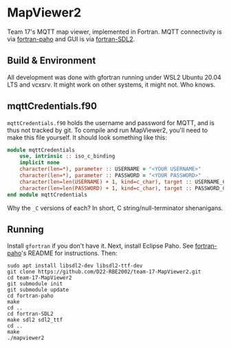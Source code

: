 # MapViewer2
Team 17's MQTT map viewer, implemented in Fortran. MQTT connectivity is via [fortran-paho](https://github.com/interkosmos/fortran-paho) and GUI is via [fortran-SDL2](https://github.com/interkosmos/fortran-sdl2).

## Build & Environment
All development was done with gfortran running under WSL2 Ubuntu 20.04 LTS and vcxsrv. It might work on other systems, it might not. Who knows.

## mqttCredentials.f90
`mqttCredentials.f90` holds the username and password for MQTT, and is thus not tracked by git. To compile and run MapViewer2, you'll need to make this file yourself. It should look something like this:
```fortran
module mqttCredentials
	use, intrinsic :: iso_c_binding
	implicit none
	character(len=*), parameter :: USERNAME = "<YOUR USERNAME>"
	character(len=*), parameter :: PASSWORD = "<YOUR PASSWORD>"
	character(len=len(USERNAME) + 1, kind=c_char), target :: USERNAME_C = USERNAME // c_null_char
	character(len=len(PASSWORD) + 1, kind=c_char), target :: PASSWORD_C = PASSWORD // c_null_char
end module mqttCredentials
```
Why the `_C` versions of each? In short, C string/null-terminator shenanigans.

## Running
Install `gfortran` if you don't have it.
Next, install Eclipse Paho. See [fortran-paho](https://github.com/interkosmos/fortran-paho)'s README for instructions.
Then:
```
sudo apt install libsdl2-dev libsdl2-ttf-dev
git clone https://github.com/D22-RBE2002/team-17-MapViewer2.git
cd team-17-MapViewer2
git submodule init
git submodule update
cd fortran-paho
make
cd ..
cd fortran-SDL2
make sdl2 sdl2_ttf
cd ..
make
./mapviewer2
```
